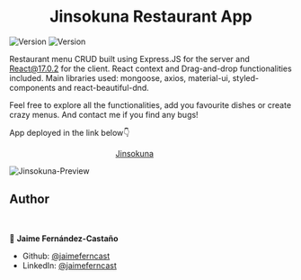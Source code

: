 <h1 align="center">Jinsokuna Restaurant App</h1>
<p>
  <img alt="Version" src="https://img.shields.io/badge/version-1.0.0-blue.svg?cacheSeconds=2592000" />
  <img alt="Version" src="https://img.shields.io/badge/version-1.0.0-blue.svg?cacheSeconds=2592000" />
</p>

Restaurant menu CRUD built using Express.JS for the server and React@17.0.2 for the client. React context and Drag-and-drop functionalities included. Main libraries used: mongoose, axios, material-ui, styled-components and react-beautiful-dnd.

Feel free to explore all the functionalities, add you favourite dishes or create crazy menus. And contact me if you find any bugs!

App deployed in the link below👇

&nbsp; &nbsp; &nbsp; &nbsp; &nbsp; &nbsp; &nbsp; &nbsp; &nbsp; &nbsp; &nbsp; &nbsp; &nbsp; &nbsp; &nbsp; &nbsp; &nbsp; &nbsp; &nbsp; &nbsp; &nbsp; &nbsp; &nbsp; &nbsp; [Jinsokuna](https://jinsokuna.herokuapp.com/)

![Jinsokuna-Preview](https://photos.app.goo.gl/xsVKYXdgHTDruRtF7)

## Author

<br/>

👤 **Jaime Fernández-Castaño**

* Github: [@jaimeferncast](https://github.com/jaimeferncast)
* LinkedIn: [@jaimeferncast](https://linkedin.com/in/jaimeferncast)
